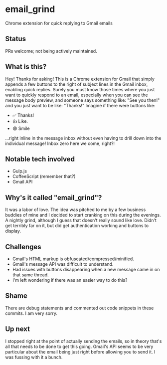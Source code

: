 # email_grind
Chrome extension for quick replying to Gmail emails

## Status
PRs welcome; not being actively maintained.

## What is this?
Hey! Thanks for asking! This is a Chrome extension for Gmail that simply appends a few buttons to the right of subject lines in the Gmail inbox, enabling quick replies. Surely you must know those times where you just want to quickly respond to an email, especially when you can see the message body preview, and someone says something like: "See you then!" and you just want to be like: "Thanks!" Imagine if there were buttons like:

- :white_check_mark: Thanks!
- :thumbsup: Like.
- :smile: Smile

...right inline in the message inbox without even having to drill down into the individual message! Inbox zero here we come, right?!

## Notable tech involved
- Gulp.js
- CoffeeScript (remember that?)
- Gmail API

## Why's it called "email_grind"?
It was a labor of love. The idea was pitched to me by a few business buddies of mine and I decided to start cranking on this during the evenings. A nightly grind, although I guess that doesn't really sound like love. Didn't get terribly far on it, but did get authentication working and buttons to display. 

## Challenges
- Gmail's HTML markup is obfuscated/compressed/minified.
- Gmail's message API was difficult to understand.
- Had issues with buttons disappearing when a new message came in on that same thread.
- I'm left wondering if there was an easier way to do this?

## Shame
There are debug statements and commented out code snippets in these commits. I am very sorry.

## Up next
I stopped right at the point of actually sending the emails, so in theory that's all that needs to be done to get this going. Gmail's API seems to be very particular about the email being just right before allowing you to send it. I was fussing with it a bunch.
